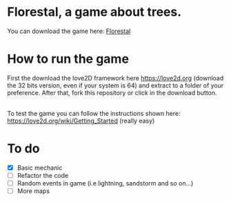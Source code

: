 # Florestal, a game about trees.

You can download the game here: [Florestal](https://spawayz.itch.io/florestal)

# How to run the game

First the download the love2D framework here https://love2d.org (download the 32 bits version, even if your system is 64) and extract to a folder of your preference.
After that, fork this repository or click in the download button. 

<br/> To test the game you can follow the instructions shown here: https://love2d.org/wiki/Getting_Started (really easy)

# To do
- [x] Basic mechanic
- [ ] Refactor the code
- [ ] Random events in game (i.e lightning, sandstorm and so on...)
- [ ] More maps
